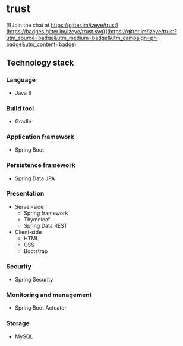 # trust

[![Join the chat at https://gitter.im/izeye/trust](https://badges.gitter.im/izeye/trust.svg)](https://gitter.im/izeye/trust?utm_source=badge&utm_medium=badge&utm_campaign=pr-badge&utm_content=badge)

## Technology stack

### Language
* Java 8

### Build tool
* Gradle

### Application framework
* Spring Boot

### Persistence framework
* Spring Data JPA

### Presentation
* Server-side
  * Spring framework
  * Thymeleaf
  * Spring Data REST
* Client-side
  * HTML
  * CSS
  * Bootstrap

### Security
* Spring Security

### Monitoring and management
* Spring Boot Actuator

### Storage
* MySQL
